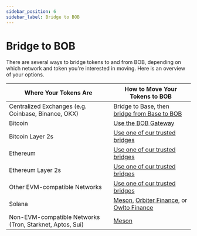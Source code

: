 ```yaml
---
sidebar_position: 6
sidebar_label: Bridge to BOB
---
```


# Bridge to BOB

There are several ways to bridge tokens to and from BOB, depending on which network and token you're interested in moving. Here is an overview of your options.

| Where Your Tokens Are                                    | How to Move Your Tokens to BOB                                                                                                |
| -------------------------------------------------------- | ----------------------------------------------------------------------------------------------------------------------------- |
| Centralized Exchanges (e.g. Coinbase, Binance, OKX)      | Bridge to Base, then [bridge from Base to BOB](https://app.gobob.xyz/bridge)                                                  |
| Bitcoin                                                  | [Use the BOB Gateway](https://app.gobob.xyz/bridge)                                                                           |
| Bitcoin Layer 2s                                         | [Use one of our trusted bridges](https://app.gobob.xyz/bridge)                                                                |
| Ethereum                                                 | [Use one of our trusted bridges](https://app.gobob.xyz/bridge)                                                                |
| Ethereum Layer 2s                                        | [Use one of our trusted bridges](https://app.gobob.xyz/bridge)                                                                |
| Other EVM-compatible Networks                            | [Use one of our trusted bridges](https://app.gobob.xyz/bridge)                                                                |
| Solana                                                   | [Meson](https://meson.fi/), [Orbiter Finance](https://www.orbiter.finance/), or [Owlto Finance](https://owlto.finance/bridge) |
| Non-EVM-compatible Networks (Tron, Starknet, Aptos, Sui) | [Meson](https://meson.fi/)                                                                                                    |
